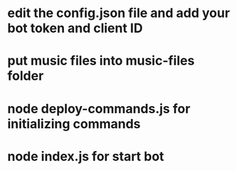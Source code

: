 # edit the config.json file and add your bot token and client ID
# put music files into music-files folder
# node deploy-commands.js for initializing commands
# node index.js for start bot


